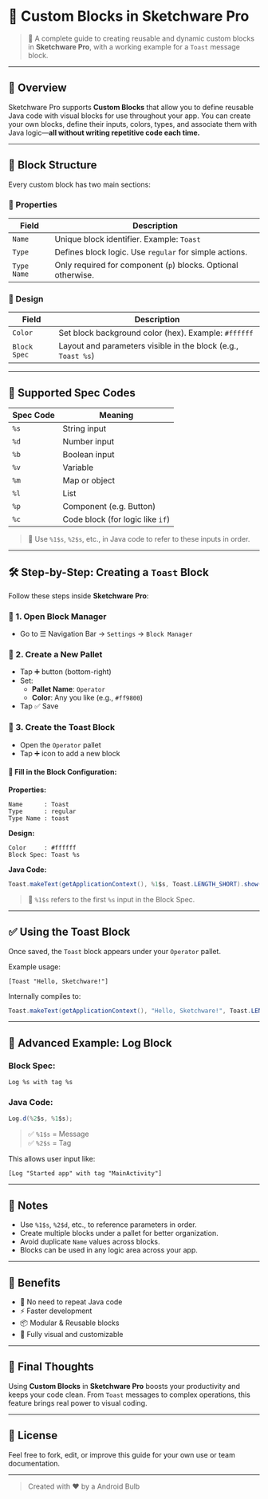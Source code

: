 # 🧩 Custom Blocks in Sketchware Pro

> 📱 A complete guide to creating reusable and dynamic custom blocks in **Sketchware Pro**, with a working example for a `Toast` message block.

---

## 📘 Overview

Sketchware Pro supports **Custom Blocks** that allow you to define reusable Java code with visual blocks for use throughout your app. You can create your own blocks, define their inputs, colors, types, and associate them with Java logic—**all without writing repetitive code each time.**

---

## 🧱 Block Structure

Every custom block has two main sections:

### 🧩 Properties

| Field       | Description |
|-------------|-------------|
| `Name`      | Unique block identifier. Example: `Toast` |
| `Type`      | Defines block logic. Use `regular` for simple actions. |
| `Type Name` | Only required for component (`p`) blocks. Optional otherwise. |

### 🎨 Design

| Field         | Description |
|---------------|-------------|
| `Color`       | Set block background color (hex). Example: `#ffffff` |
| `Block Spec`  | Layout and parameters visible in the block (e.g., `Toast %s`) |

---

## 🧠 Supported Spec Codes

| Spec Code | Meaning            |
|-----------|--------------------|
| `%s`      | String input        |
| `%d`      | Number input        |
| `%b`      | Boolean input       |
| `%v`      | Variable            |
| `%m`      | Map or object       |
| `%l`      | List                |
| `%p`      | Component (e.g. Button) |
| `%c`      | Code block (for logic like `if`) |

> 📝 Use `%1$s`, `%2$s`, etc., in Java code to refer to these inputs in order.

---

## 🛠️ Step-by-Step: Creating a `Toast` Block

Follow these steps inside **Sketchware Pro**:

### 🔹 1. Open Block Manager

- Go to ☰ Navigation Bar → `Settings` → `Block Manager`

### 🔹 2. Create a New Pallet

- Tap ➕ button (bottom-right)
- Set:
  - **Pallet Name**: `Operator`
  - **Color**: Any you like (e.g., `#ff9800`)
- Tap ✅ Save

### 🔹 3. Create the Toast Block

- Open the `Operator` pallet
- Tap ➕ icon to add a new block

#### 🔧 Fill in the Block Configuration:

**Properties:**

```
Name      : Toast
Type      : regular
Type Name : toast
```

**Design:**

```
Color     : #ffffff
Block Spec: Toast %s
```

**Java Code:**

```java
Toast.makeText(getApplicationContext(), %1$s, Toast.LENGTH_SHORT).show();
```

> 🔁 `%1$s` refers to the first `%s` input in the Block Spec.

---

## ✅ Using the Toast Block

Once saved, the `Toast` block appears under your `Operator` pallet.

Example usage:

```
[Toast "Hello, Sketchware!"]
```

Internally compiles to:

```java
Toast.makeText(getApplicationContext(), "Hello, Sketchware!", Toast.LENGTH_SHORT).show();
```

---

## 🧪 Advanced Example: Log Block

### Block Spec:

```text
Log %s with tag %s
```

### Java Code:

```java
Log.d(%2$s, %1$s);
```

> ✅ `%1$s` = Message  
> ✅ `%2$s` = Tag

This allows user input like:

```
[Log "Started app" with tag "MainActivity"]
```

---

## 📌 Notes

- Use `%1$s`, `%2$d`, etc., to reference parameters in order.
- Create multiple blocks under a pallet for better organization.
- Avoid duplicate `Name` values across blocks.
- Blocks can be used in any logic area across your app.

---

## 🚀 Benefits

- 🔁 No need to repeat Java code
- ⚡ Faster development
- 📦 Modular & Reusable blocks
- 🎨 Fully visual and customizable

---

## 🙌 Final Thoughts

Using **Custom Blocks** in **Sketchware Pro** boosts your productivity and keeps your code clean. From `Toast` messages to complex operations, this feature brings real power to visual coding.

---

## 🔗 License

Feel free to fork, edit, or improve this guide for your own use or team documentation.

---

> Created with ❤️ by a Android Bulb
